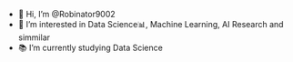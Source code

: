 - 👋 Hi, I’m @Robinator9002
- 👀 I’m interested in Data Science📊, Machine Learning, AI Research and simmilar
- 📚 I’m currently studying Data Science
